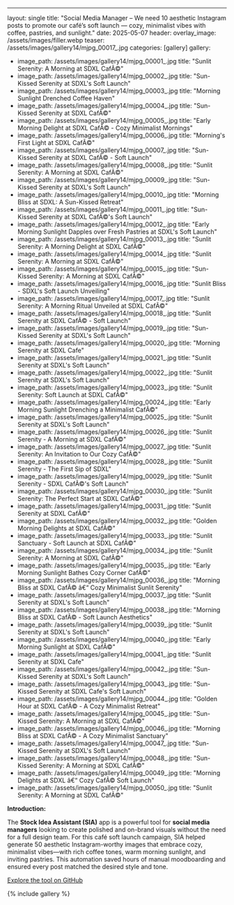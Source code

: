 ---
layout: single
title: "Social Media Manager – We need 10 aesthetic Instagram posts to promote our café’s soft launch — cozy, minimalist vibes with coffee, pastries, and sunlight."
date: 2025-05-07
header:
  overlay_image: /assets/images/filler.webp
  teaser: /assets/images/gallery14/mjpg_00017_.jpg
categories: [gallery]
gallery:
  - image_path: /assets/images/gallery14/mjpg_00001_.jpg
    title: "Sunlit Serenity: A Morning at SDXL CafÃ©"
  - image_path: /assets/images/gallery14/mjpg_00002_.jpg
    title: "Sun-Kissed Serenity at SDXL's Soft Launch"
  - image_path: /assets/images/gallery14/mjpg_00003_.jpg
    title: "Morning Sunlight Drenched Coffee Haven"
  - image_path: /assets/images/gallery14/mjpg_00004_.jpg
    title: "Sun-Kissed Serenity at SDXL CafÃ©"
  - image_path: /assets/images/gallery14/mjpg_00005_.jpg
    title: "Early Morning Delight at SDXL CafÃ© - Cozy Minimalist Mornings"
  - image_path: /assets/images/gallery14/mjpg_00006_.jpg
    title: "Morning's First Light at SDXL CafÃ©"
  - image_path: /assets/images/gallery14/mjpg_00007_.jpg
    title: "Sun-Kissed Serenity at SDXL CafÃ© - Soft Launch"
  - image_path: /assets/images/gallery14/mjpg_00008_.jpg
    title: "Sunlit Serenity: A Morning at SDXL CafÃ©"
  - image_path: /assets/images/gallery14/mjpg_00009_.jpg
    title: "Sun-Kissed Serenity at SDXL's Soft Launch"
  - image_path: /assets/images/gallery14/mjpg_00010_.jpg
    title: "Morning Bliss at SDXL: A Sun-Kissed Retreat"
  - image_path: /assets/images/gallery14/mjpg_00011_.jpg
    title: "Sun-Kissed Serenity at SDXL CafÃ©'s Soft Launch"
  - image_path: /assets/images/gallery14/mjpg_00012_.jpg
    title: "Early Morning Sunlight Dapples over Fresh Pastries at SDXL's Soft Launch"
  - image_path: /assets/images/gallery14/mjpg_00013_.jpg
    title: "Sunlit Serenity: A Morning Delight at SDXL CafÃ©"
  - image_path: /assets/images/gallery14/mjpg_00014_.jpg
    title: "Sunlit Serenity: A Morning at SDXL CafÃ©"
  - image_path: /assets/images/gallery14/mjpg_00015_.jpg
    title: "Sun-Kissed Serenity: A Morning at SDXL CafÃ©"
  - image_path: /assets/images/gallery14/mjpg_00016_.jpg
    title: "Sunlit Bliss - SDXL's Soft Launch Unveiling"
  - image_path: /assets/images/gallery14/mjpg_00017_.jpg
    title: "Sunlit Serenity: A Morning Ritual Unveiled at SDXL CafÃ©"
  - image_path: /assets/images/gallery14/mjpg_00018_.jpg
    title: "Sunlit Serenity at SDXL CafÃ© - Soft Launch"
  - image_path: /assets/images/gallery14/mjpg_00019_.jpg
    title: "Sun-Kissed Serenity at SDXL's Soft Launch"
  - image_path: /assets/images/gallery14/mjpg_00020_.jpg
    title: "Morning Serenity at SDXL Cafe"
  - image_path: /assets/images/gallery14/mjpg_00021_.jpg
    title: "Sunlit Serenity at SDXL's Soft Launch"
  - image_path: /assets/images/gallery14/mjpg_00022_.jpg
    title: "Sunlit Serenity at SDXL's Soft Launch"
  - image_path: /assets/images/gallery14/mjpg_00023_.jpg
    title: "Sunlit Serenity: Soft Launch at SDXL CafÃ©"
  - image_path: /assets/images/gallery14/mjpg_00024_.jpg
    title: "Early Morning Sunlight Drenching a Minimalist CafÃ©"
  - image_path: /assets/images/gallery14/mjpg_00025_.jpg
    title: "Sunlit Serenity at SDXL's Soft Launch"
  - image_path: /assets/images/gallery14/mjpg_00026_.jpg
    title: "Sunlit Serenity - A Morning at SDXL CafÃ©"
  - image_path: /assets/images/gallery14/mjpg_00027_.jpg
    title: "Sunlit Serenity: An Invitation to Our Cozy CafÃ©"
  - image_path: /assets/images/gallery14/mjpg_00028_.jpg
    title: "Sunlit Serenity - The First Sip of SDXL"
  - image_path: /assets/images/gallery14/mjpg_00029_.jpg
    title: "Sunlit Serenity - SDXL CafÃ©'s Soft Launch"
  - image_path: /assets/images/gallery14/mjpg_00030_.jpg
    title: "Sunlit Serenity: The Perfect Start at SDXL CafÃ©"
  - image_path: /assets/images/gallery14/mjpg_00031_.jpg
    title: "Sunlit Serenity at SDXL CafÃ©"
  - image_path: /assets/images/gallery14/mjpg_00032_.jpg
    title: "Golden Morning Delights at SDXL CafÃ©"
  - image_path: /assets/images/gallery14/mjpg_00033_.jpg
    title: "Sunlit Sanctuary - Soft Launch at SDXL CafÃ©"
  - image_path: /assets/images/gallery14/mjpg_00034_.jpg
    title: "Sunlit Serenity: A Morning at SDXL CafÃ©"
  - image_path: /assets/images/gallery14/mjpg_00035_.jpg
    title: "Early Morning Sunlight Bathes Cozy Corner CafÃ©"
  - image_path: /assets/images/gallery14/mjpg_00036_.jpg
    title: "Morning Bliss at SDXL CafÃ© â€“ Cozy Minimalist Sunlit Serenity"
  - image_path: /assets/images/gallery14/mjpg_00037_.jpg
    title: "Sunlit Serenity at SDXL's Soft Launch"
  - image_path: /assets/images/gallery14/mjpg_00038_.jpg
    title: "Morning Bliss at SDXL CafÃ© - Soft Launch Aesthetics"
  - image_path: /assets/images/gallery14/mjpg_00039_.jpg
    title: "Sunlit Serenity at SDXL's Soft Launch"
  - image_path: /assets/images/gallery14/mjpg_00040_.jpg
    title: "Early Morning Sunlight at SDXL CafÃ©"
  - image_path: /assets/images/gallery14/mjpg_00041_.jpg
    title: "Sunlit Serenity at SDXL Cafe"
  - image_path: /assets/images/gallery14/mjpg_00042_.jpg
    title: "Sun-Kissed Serenity at SDXL's Soft Launch"
  - image_path: /assets/images/gallery14/mjpg_00043_.jpg
    title: "Sun-Kissed Serenity at SDXL Cafe's Soft Launch"
  - image_path: /assets/images/gallery14/mjpg_00044_.jpg
    title: "Golden Hour at SDXL CafÃ© - A Cozy Minimalist Retreat"
  - image_path: /assets/images/gallery14/mjpg_00045_.jpg
    title: "Sun-Kissed Serenity: A Morning at SDXL CafÃ©"
  - image_path: /assets/images/gallery14/mjpg_00046_.jpg
    title: "Morning Bliss at SDXL CafÃ© - A Cozy Minimalist Sanctuary"
  - image_path: /assets/images/gallery14/mjpg_00047_.jpg
    title: "Sun-Kissed Serenity at SDXL's Soft Launch"
  - image_path: /assets/images/gallery14/mjpg_00048_.jpg
    title: "Sun-Kissed Serenity: A Morning at SDXL CafÃ©"
  - image_path: /assets/images/gallery14/mjpg_00049_.jpg
    title: "Morning Delights at SDXL â€“ Cozy CafÃ© Soft Launch"
  - image_path: /assets/images/gallery14/mjpg_00050_.jpg
    title: "Sunlit Serenity: A Morning at SDXL CafÃ©"


**Introduction:**

The **Stock Idea Assistant (SIA)** app is a powerful tool for **social media managers** looking to create polished and on-brand visuals without the need for a full design team. For this café soft launch campaign, SIA helped generate 50 aesthetic Instagram-worthy images that embrace cozy, minimalist vibes—with rich coffee tones, warm morning sunlight, and inviting pastries. This automation saved hours of manual moodboarding and ensured every post matched the desired style and tone.

[Explore the tool on GitHub](https://github.com/MLT-solutions/MLT-stock-idea-assistant)

{% include gallery %}